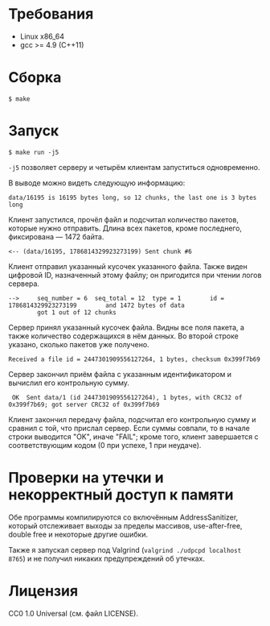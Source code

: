 # Требования

- Linux x86_64
- gcc >= 4.9 (C++11)

# Сборка

```
$ make
```

# Запуск

```
$ make run -j5
```

`-j5` позволяет серверу и четырём клиентам запуститься одновременно.

В выводе можно видеть следующую информацию:

```
data/16195 is 16195 bytes long, so 12 chunks, the last one is 3 bytes long
```

Клиент запустился, прочёл файл и подсчитал количество пакетов, которые нужно
отправить. Длина всех пакетов, кроме последнего, фиксирована — 1472 байта.

```
<-- (data/16195, 1786814329923273199) Sent chunk #6
```

Клиент отправил указанный кусочек указанного файла. Также виден цифровой ID,
назначенный этому файлу; он пригодится при чтении логов сервера.

```
-->     seq_number = 6  seq_total = 12  type = 1        id = 1786814329923273199        and 1472 bytes of data
        got 1 out of 12 chunks
```

Сервер принял указанный кусочек файла. Видны все поля пакета, а также количество
содержащихся в нём данных. Во второй строке указано, сколько пакетов уже
получено.

```
Received a file id = 2447301909556127264, 1 bytes, checksum 0x399f7b69
```

Сервер закончил приём файла с указанным идентификатором и вычислил его
контрольную сумму.

```
 OK  Sent data/1 (id 2447301909556127264), 1 bytes, with CRC32 of 0x399f7b69; got server CRC32 of 0x399f7b69
```

Клиент закончил передачу файла, подсчитал его контрольную сумму и сравнил с той,
что прислал сервер. Если суммы совпали, то в начале строки выводится "OK",
иначе "FAIL"; кроме того, клиент завершается с соответствующим кодом (0 при
успехе, 1 при неудаче).

# Проверки на утечки и некорректный доступ к памяти

Обе программы компилируются со включённым AddressSanitizer, который отслеживает
выходы за пределы массивов, use-after-free, double free и некоторые другие
ошибки.

Также я запускал сервер под Valgrind (`valgrind ./udpcpd localhost 8765`) и не
получил никаких предупреждений об утечках.

# Лицензия

CC0 1.0 Universal (см. файл LICENSE).
